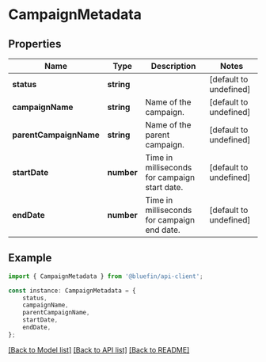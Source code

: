 # CampaignMetadata


## Properties

Name | Type | Description | Notes
------------ | ------------- | ------------- | -------------
**status** | **string** |  | [default to undefined]
**campaignName** | **string** | Name of the campaign. | [default to undefined]
**parentCampaignName** | **string** | Name of the parent campaign. | [default to undefined]
**startDate** | **number** | Time in milliseconds for campaign start date. | [default to undefined]
**endDate** | **number** | Time in milliseconds for campaign end date. | [default to undefined]

## Example

```typescript
import { CampaignMetadata } from '@bluefin/api-client';

const instance: CampaignMetadata = {
    status,
    campaignName,
    parentCampaignName,
    startDate,
    endDate,
};
```

[[Back to Model list]](../README.md#documentation-for-models) [[Back to API list]](../README.md#documentation-for-api-endpoints) [[Back to README]](../README.md)

